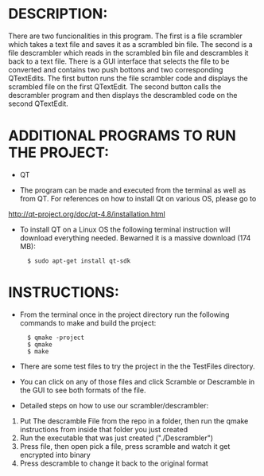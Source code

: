 DESCRIPTION:
=============

There are two funcionalities in this program. The first is a file scrambler which takes a text file 
and saves it as a scrambled bin file. The second is a file descrambler which reads in the scrambled bin 
file and descrambles it back to a text file. There is a GUI interface that selects the file to be converted
and contains two push bottons and two corresponding QTextEdits. The first button runs the file scrambler code
and displays the scrambled file on the first QTextEdit. The second button calls the descrambler program and
then displays the descrambled code on the second QTextEdit.

ADDITIONAL PROGRAMS TO RUN THE PROJECT:
=======================================

- QT

* The program can be made and executed from the terminal as well as from QT.
For references on how to install Qt on various OS, please go to

http://qt-project.org/doc/qt-4.8/installation.html

* To install QT on a Linux OS the following terminal instruction will download everything needed.
Bewarned it is a massive download (174 MB):

		$ sudo apt-get install qt-sdk

INSTRUCTIONS:
=======================================
* From the terminal once in the project directory run the following commands to make and build the project:

		$ qmake -project
		$ qmake
		$ make

* There are some test files to try the project in the the TestFiles directory.
* You can click on any of those files and click Scramble or Descramble in the GUI to see both formats of the file.

* Detailed steps on how to use our scrambler/descrambler:

1. Put The descramble File from the repo in a folder, then run the qmake instructions from inside that folder you just created
2. Run the executable that was just created ("./Descrambler")
3. Press file, then open pick a file, press scramble and watch it get encrypted into binary
4. Press descramble to change it back to the original format

